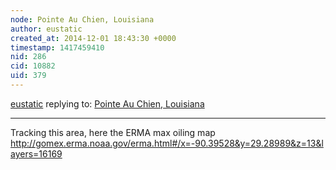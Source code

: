 ```yaml
---
node: Pointe Au Chien, Louisiana
author: eustatic
created_at: 2014-12-01 18:43:30 +0000
timestamp: 1417459410
nid: 286
cid: 10882
uid: 379
---
```




[eustatic](../profile/eustatic) replying to: [Pointe Au Chien, Louisiana](../map/pointe-aux-chenes-deep-lake-louisiana/2010-10-22)

----
Tracking this area, here the ERMA max oiling map
http://gomex.erma.noaa.gov/erma.html#/x=-90.39528&y=29.28989&z=13&layers=16169